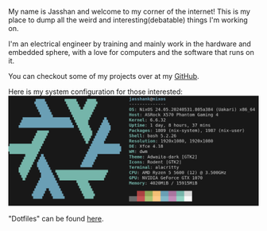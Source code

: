 My name is Jasshan and welcome to my corner of the internet! This is my place to dump all the weird and interesting(debatable) things I'm working on. 

I'm an electrical engineer by training and mainly work in the hardware and embedded sphere, with a love for computers and the software that runs on it.  

You can checkout some of my projects over at my [GitHub](https://github.com/jasshanK).

Here is my system configuration for those interested:
![neofetch](./resources/neofetch_dec_2024.png)

"Dotfiles" can be found [here](https://github.com/jasshanK/core/tree/dual_setup).
